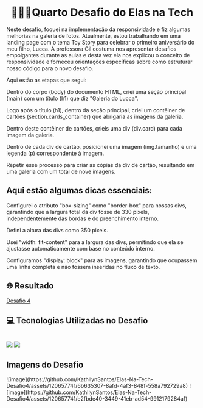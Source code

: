 <div>
<div align="center"> <h1> 👩🏾‍💻Quarto Desafio do Elas na Tech</h1> </div>

Neste desafio, foquei na implementação da responsividade e fiz algumas melhorias na galeria de fotos. Atualmente, estou trabalhando em uma landing page com o tema Toy Story para celebrar o primeiro aniversário do meu filho, Lucca. A professora Gil costuma nos apresentar desafios empolgantes durante as aulas e desta vez ela nos explicou o conceito de responsividade e forneceu orientações específicas sobre como estruturar nosso código para o novo desafio.

Aqui estão as etapas que segui:

Dentro do corpo (body) do documento HTML, criei uma seção principal (main) com um título (h1) que diz "Galeria do Lucca".

Logo após o título (h1), dentro da seção principal, criei um contêiner de cartões (section.cards_container) que abrigaria as imagens da galeria.

Dentro deste contêiner de cartões, crieis uma div (div.card) para cada imagem da galeria.

Dentro de cada div de cartão, posicionei uma imagem (img.tamanho) e uma legenda (p) correspondente à imagem.

Repetir esse processo para criar as cópias da div de cartão, resultando em uma galeria com um total de nove imagens.

## Aqui estão algumas dicas essenciais:

Configurei o atributo "box-sizing" como "border-box" para nossas divs, garantindo que a largura total da div fosse de 330 pixels, independentemente das bordas e do preenchimento interno.

Defini a altura das divs como 350 pixels.

Usei "width: fit-content" para a largura das divs, permitindo que ela se ajustasse automaticamente com base no conteúdo interno.

Configuramos "display: block" para as imagens, garantindo que ocupassem uma linha completa e não fossem inseridas no fluxo de texto.

<h2> 🌐 Resultado </h2> 
<a href="https://kathllynsantos.github.io/Elas-Na-Tech-Desafio4/" target="_blank"> Desafio 4</a>

<h2> 💻 Tecnologias Utilizadas no Desafio</h2>

<div stayle="display: inline_block"><br/>
<img src= "https://img.shields.io/badge/HTML5-E34F26?style=for-the-badge&logo=html5&logoColor=white"/>
<img src= "https://img.shields.io/badge/CSS3-1572B6?style=for-the-badge&logo=css3&logoColor=white"/>
</div>
<h2> Imagens do Desafio </h2>
![image](https://github.com/KathllynSantos/Elas-Na-Tech-Desafio4/assets/120657741/6b635307-8afd-4af3-848f-558a792729a8)
![image](https://github.com/KathllynSantos/Elas-Na-Tech-Desafio4/assets/120657741/e2fbde40-3449-41eb-ad54-9912179284af)



